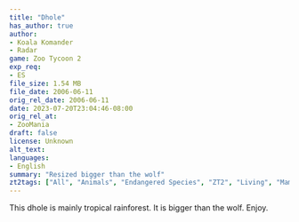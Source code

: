 ```yaml
---
title: "Dhole"
has_author: true
author:
- Koala Komander 
- Radar
game: Zoo Tycoon 2
exp_req:
- ES
file_size: 1.54 MB
file_date: 2006-06-11
orig_rel_date: 2006-06-11
date: 2023-07-20T23:04:46-08:00
orig_rel_at: 
- ZooMania
draft: false
license: Unknown
alt_text: 
languages:
- English
summary: "Resized bigger than the wolf"
zt2tags: ["All", "Animals", "Endangered Species", "ZT2", "Living", "Mammals", "Asia", "Canids"]
---
```


This dhole is mainly tropical rainforest.  It is bigger than the wolf.  Enjoy. 